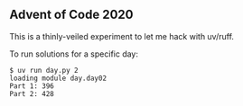 ## Advent of Code 2020

This is a thinly-veiled experiment to let me hack with uv/ruff.

To run solutions for a specific day:

```shell
$ uv run day.py 2
loading module day.day02
Part 1: 396
Part 2: 428
```
